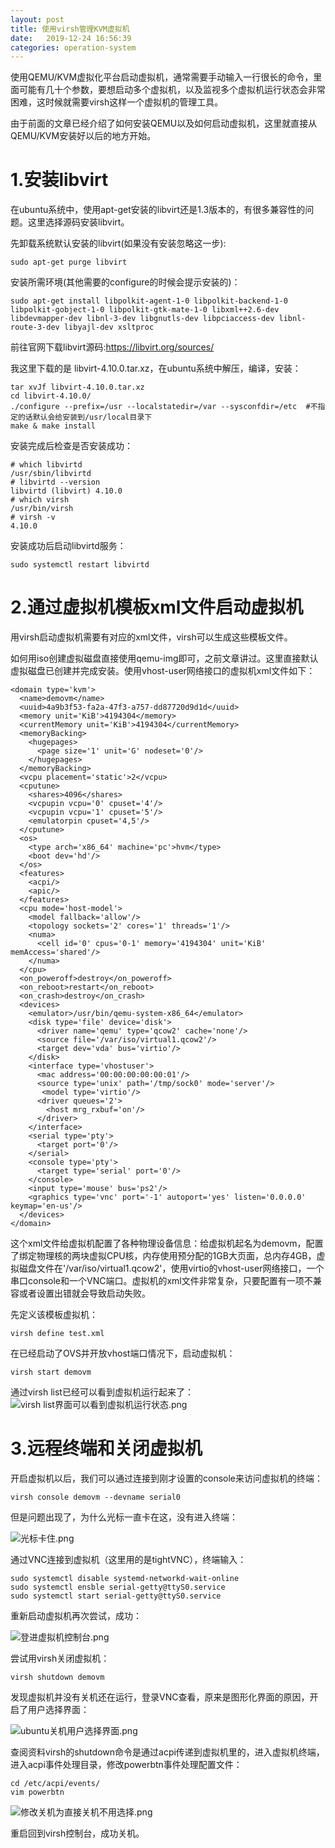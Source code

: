```yaml
---
layout: post
title: 使用virsh管理KVM虚拟机
date:   2019-12-24 16:56:39
categories: operation-system
---
```


使用QEMU/KVM虚拟化平台启动虚拟机，通常需要手动输入一行很长的命令，里面可能有几十个参数，要想启动多个虚拟机，以及监视多个虚拟机运行状态会非常困难，这时候就需要virsh这样一个虚拟机的管理工具。

由于前面的文章已经介绍了如何安装QEMU以及如何启动虚拟机，这里就直接从QEMU/KVM安装好以后的地方开始。

# 1.安装libvirt

在ubuntu系统中，使用apt-get安装的libvirt还是1.3版本的，有很多兼容性的问题。这里选择源码安装libvirt。

先卸载系统默认安装的libvirt(如果没有安装忽略这一步):

```sudo apt-get purge libvirt```

安装所需环境(其他需要的configure的时候会提示安装的)：

```
sudo apt-get install libpolkit-agent-1-0 libpolkit-backend-1-0 libpolkit-gobject-1-0 libpolkit-gtk-mate-1-0 libxml++2.6-dev libdevmapper-dev libnl-3-dev libgnutls-dev libpciaccess-dev libnl-route-3-dev libyajl-dev xsltproc
```

前往官网下载libvirt源码:https://libvirt.org/sources/

我这里下载的是 libvirt-4.10.0.tar.xz，在ubuntu系统中解压，编译，安装：

```
tar xvJf libvirt-4.10.0.tar.xz
cd libvirt-4.10.0/
./configure --prefix=/usr --localstatedir=/var --sysconfdir=/etc  #不指定的话默认会给安装到/usr/local目录下
make & make install
```

安装完成后检查是否安装成功：

```
# which libvirtd
/usr/sbin/libvirtd
# libvirtd --version
libvirtd (libvirt) 4.10.0
# which virsh
/usr/bin/virsh
# virsh -v
4.10.0
```

安装成功后启动libvirtd服务：

```
sudo systemctl restart libvirtd
```

# 2.通过虚拟机模板xml文件启动虚拟机

用virsh启动虚拟机需要有对应的xml文件，virsh可以生成这些模板文件。

如何用iso创建虚拟磁盘直接使用qemu-img即可，之前文章讲过。这里直接默认虚拟磁盘已创建并完成安装。使用vhost-user网络接口的虚拟机xml文件如下：

```
<domain type='kvm'>
  <name>demovm</name>
  <uuid>4a9b3f53-fa2a-47f3-a757-dd87720d9d1d</uuid>
  <memory unit='KiB'>4194304</memory>
  <currentMemory unit='KiB'>4194304</currentMemory>
  <memoryBacking>
    <hugepages>
      <page size='1' unit='G' nodeset='0'/>
    </hugepages>
  </memoryBacking>
  <vcpu placement='static'>2</vcpu>
  <cputune>
    <shares>4096</shares>
    <vcpupin vcpu='0' cpuset='4'/>
    <vcpupin vcpu='1' cpuset='5'/>
    <emulatorpin cpuset='4,5'/>
  </cputune>
  <os>
    <type arch='x86_64' machine='pc'>hvm</type>
    <boot dev='hd'/>
  </os>
  <features>
    <acpi/>
    <apic/>
  </features>
  <cpu mode='host-model'>
    <model fallback='allow'/>
    <topology sockets='2' cores='1' threads='1'/>
    <numa>
      <cell id='0' cpus='0-1' memory='4194304' unit='KiB' memAccess='shared'/>
    </numa>
  </cpu>
  <on_poweroff>destroy</on_poweroff>
  <on_reboot>restart</on_reboot>
  <on_crash>destroy</on_crash>
  <devices>
    <emulator>/usr/bin/qemu-system-x86_64</emulator>
    <disk type='file' device='disk'>
      <driver name='qemu' type='qcow2' cache='none'/>
      <source file='/var/iso/virtual1.qcow2'/>
      <target dev='vda' bus='virtio'/>
    </disk>
    <interface type='vhostuser'>
      <mac address='00:00:00:00:00:01'/>
      <source type='unix' path='/tmp/sock0' mode='server'/>
       <model type='virtio'/>
      <driver queues='2'>
        <host mrg_rxbuf='on'/>
      </driver>
    </interface>
    <serial type='pty'>
      <target port='0'/>
    </serial>
    <console type='pty'>
      <target type='serial' port='0'/>
    </console>
    <input type='mouse' bus='ps2'/>
    <graphics type='vnc' port='-1' autoport='yes' listen='0.0.0.0' keymap='en-us'/>
  </devices>
</domain>
```

这个xml文件给虚拟机配置了各种物理设备信息：给虚拟机起名为demovm，配置了绑定物理核的两块虚拟CPU核，内存使用预分配的1GB大页面，总内存4GB，虚拟磁盘文件在'/var/iso/virtual1.qcow2'，使用virtio的vhost-user网络接口，一个串口console和一个VNC端口。虚拟机的xml文件非常复杂，只要配置有一项不兼容或者设置出错就会导致启动失败。

先定义该模板虚拟机：

```virsh define test.xml```

在已经启动了OVS并开放vhost端口情况下，启动虚拟机：

```virsh start demovm```

通过virsh list已经可以看到虚拟机运行起来了：
![virsh list界面可以看到虚拟机运行状态.png](https://upload-images.jianshu.io/upload_images/5971286-a63bc872f0cf2118.png?imageMogr2/auto-orient/strip%7CimageView2/2/w/1240)

# 3.远程终端和关闭虚拟机

开启虚拟机以后，我们可以通过连接到刚才设置的console来访问虚拟机的终端：

```virsh console demovm --devname serial0```

但是问题出现了，为什么光标一直卡在这，没有进入终端：

![光标卡住.png](https://upload-images.jianshu.io/upload_images/5971286-4a0ddd0eaf3a3abc.png?imageMogr2/auto-orient/strip%7CimageView2/2/w/1240)

通过VNC连接到虚拟机（这里用的是tightVNC），终端输入：

```
sudo systemctl disable systemd-networkd-wait-online
sudo systemctl ensble serial-getty@ttyS0.service
sudo systemctl start serial-getty@ttyS0.service
```

重新启动虚拟机再次尝试，成功：

![登进虚拟机控制台.png](https://upload-images.jianshu.io/upload_images/5971286-da17b21c03e03a34.png?imageMogr2/auto-orient/strip%7CimageView2/2/w/1240)

尝试用virsh关闭虚拟机：

```virsh shutdown demovm```

发现虚拟机并没有关机还在运行，登录VNC查看，原来是图形化界面的原因，开启了用户选择界面：

![ubuntu关机用户选择界面.png](https://upload-images.jianshu.io/upload_images/5971286-54f2a6e901b6944b.png?imageMogr2/auto-orient/strip%7CimageView2/2/w/1240)

查阅资料virsh的shutdown命令是通过acpi传递到虚拟机里的，进入虚拟机终端，进入acpi事件处理目录，修改powerbtn事件处理配置文件：

```
cd /etc/acpi/events/
vim powerbtn
```

![修改关机为直接关机不用选择.png](https://upload-images.jianshu.io/upload_images/5971286-9056c4bd22e0448c.png?imageMogr2/auto-orient/strip%7CimageView2/2/w/1240)

重启回到virsh控制台，成功关机。
